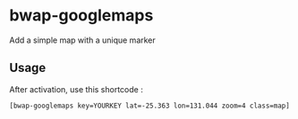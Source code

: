 # bwap-googlemaps
Add a simple map with a unique marker

## Usage
After activation, use this shortcode :
```
[bwap-googlemaps key=YOURKEY lat=-25.363 lon=131.044 zoom=4 class=map]
```
